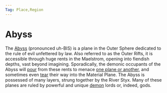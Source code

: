 ```yaml
---
Tag: Place,Region
---
```

# Abyss
The [Abyss](https://pathfinderwiki.com/wiki/Abyss) (pronounced uh-BIS) is a plane in the Outer Sphere dedicated to the rule of evil unfettered by law. Also referred to as the Outer Rifts, it is accessible through huge rents in the Maelstrom, opening into fiendish depths, vast beyond imagining. Sporadically, the demonic occupants of the Abyss will [pour](Fifth-Mendevian-Crusade) from these rents to menace [one plane or another](Golarion), and sometimes even [tear](Worldwound) their way into the Material Plane. The Abyss is possessed of many layers, strung together by the River Styx. Many of these planes are ruled by powerful and unique [demon](demon) lords or, indeed, gods.